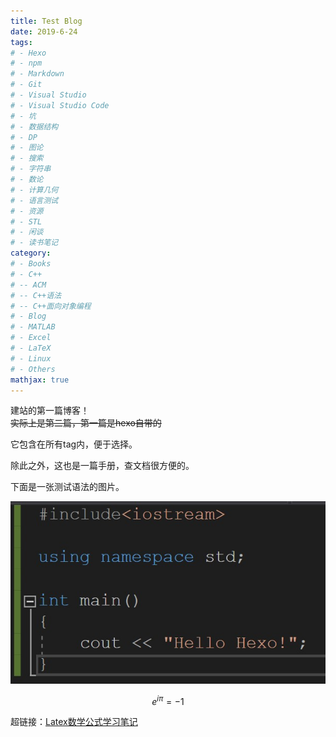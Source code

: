 ```yaml
---
title: Test Blog
date: 2019-6-24
tags: 
# - Hexo
# - npm
# - Markdown
# - Git
# - Visual Studio
# - Visual Studio Code
# - 坑
# - 数据结构
# - DP
# - 图论
# - 搜索
# - 字符串
# - 数论
# - 计算几何
# - 语言测试
# - 资源
# - STL
# - 闲谈
# - 读书笔记
category: 
# - Books
# - C++
# -- ACM
# -- C++语法
# -- C++面向对象编程
# - Blog
# - MATLAB
# - Excel
# - LaTeX
# - Linux
# - Others
mathjax: true
---
```


建站的第一篇博客！  
~~实际上是第二篇，第一篇是hexo自带的~~

它包含在所有tag内，便于选择。

除此之外，这也是一篇手册，查文档很方便的。

下面是一张测试语法的图片。

![hello_hexo](hello_hexo.jpg)

$$e^{i\pi}=-1$$

超链接：[Latex数学公式学习笔记](../LaTeX/LaTeX数学公式学习笔记)
